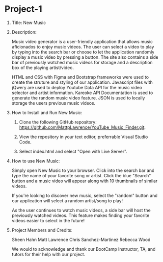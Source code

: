 # Project-1
1. Title: New Music

2. Description:

     Music video generator is a user-friendly application that allows music aficionados to enjoy music videos. The user can select a video to play by typing into the search bar or choose to let the application randomly display a music video by pressing a button. The site also contains a side bar of previously watched music videos for storage and a description box of the playing artist/video. 

     HTML and CSS with Figma and Bootstrap frameworks were used to create the struture and styling of our application. 
     Javascript files with jQwery are used to deploy Youtube Data API for the music video selector and artist information. Kareoke API Documentation is used to generate the random music video feature. 
     JSON is used to locally storage the users previous music videos. 

3. How to Install and Run New Music:

    1. Clone the following GitHub repository: https://github.com/MattpLawrence/YouTube_Music_Finder.git.

    2. View the repository in your text editor, preferrable Visual Studio Code.

    3. Select index.html and select "Open with Live Server".

4. How to use New Music:

    Simply open New Music to your browser. Click into the search bar and type the name of your favorite song or artist. Click the blue "Search" button and a music video will appear along with 10 thumbnails of similar videos. 

    If you're looking to discover new music, select the "random" button and our application will select a random artist/song to play! 

    As the user continues to watch music videos, a side bar will host the previously watched videos. This feature makes finding  your favorite videos easier to select in the future!

5. Project Members and Credits:

    Sheen Hahn
    Matt Lawrence
    Chris Sanchez-Martinez
    Rebecca Wood

    We would to acknowledge and thank our BootCamp Instructor, TA, and tutors for their help with our project. 










